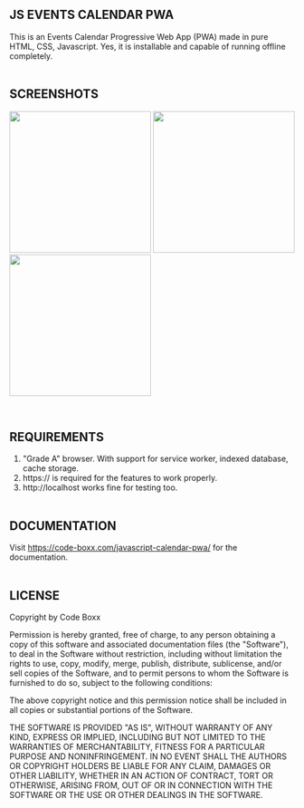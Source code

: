 ## JS EVENTS CALENDAR PWA
This is an Events Calendar Progressive Web App (PWA) made in pure HTML, CSS, Javascript. Yes, it is installable and capable of running offline completely.
<br><br>

## SCREENSHOTS
<p float="left">
  <img width="250" style="inline-block" src="https://github.com/code-boxx/js-calendar-pwa/blob/main/assets/js-cal-1.png">
  <img width="250" style="inline-block" src="https://github.com/code-boxx/js-calendar-pwa/blob/main/assets/js-cal-2.png">
  <img width="250" style="inline-block" src="https://github.com/code-boxx/js-calendar-pwa/blob/main/assets/js-cal-3.png">
</p><br>

## REQUIREMENTS
1) "Grade A" browser. With support for service worker, indexed database, cache storage.
2) https:// is required for the features to work properly.
3) http://localhost works fine for testing too.
<br><br>

## DOCUMENTATION
Visit https://code-boxx.com/javascript-calendar-pwa/ for the documentation.
<br><br>

## LICENSE
Copyright by Code Boxx

Permission is hereby granted, free of charge, to any person obtaining a copy
of this software and associated documentation files (the "Software"), to deal
in the Software without restriction, including without limitation the rights
to use, copy, modify, merge, publish, distribute, sublicense, and/or sell
copies of the Software, and to permit persons to whom the Software is
furnished to do so, subject to the following conditions:

The above copyright notice and this permission notice shall be included in all
copies or substantial portions of the Software.

THE SOFTWARE IS PROVIDED "AS IS", WITHOUT WARRANTY OF ANY KIND, EXPRESS OR
IMPLIED, INCLUDING BUT NOT LIMITED TO THE WARRANTIES OF MERCHANTABILITY,
FITNESS FOR A PARTICULAR PURPOSE AND NONINFRINGEMENT. IN NO EVENT SHALL THE
AUTHORS OR COPYRIGHT HOLDERS BE LIABLE FOR ANY CLAIM, DAMAGES OR OTHER
LIABILITY, WHETHER IN AN ACTION OF CONTRACT, TORT OR OTHERWISE, ARISING FROM,
OUT OF OR IN CONNECTION WITH THE SOFTWARE OR THE USE OR OTHER DEALINGS IN THE
SOFTWARE.
